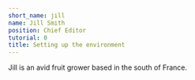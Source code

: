 ```yaml
---
short_name: jill
name: Jill Smith
position: Chief Editor
tutorial: 0
title: Setting up the environment
---
```

Jill is an avid fruit grower based in the south of France.